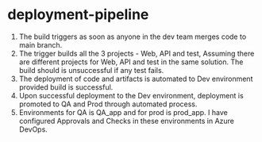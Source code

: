 # deployment-pipeline

1) The build triggers as soon as anyone in the dev team merges code to main branch.
2) The trigger builds all the 3 projects - Web, API and test, Assuming there are different projects for Web, API and test in the same solution.
   The build should is unsuccessful if any test fails.
3) The deployment of code and artifacts is automated to Dev environment provided build is successful.
4) Upon successful deployment to the Dev environment, deployment is promoted to QA and Prod through automated process.
5) Environments for QA is QA_app and for prod is prod_app. I have configured Approvals and Checks in these environments in Azure DevOps.
